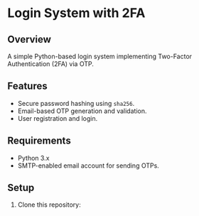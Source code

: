 # Login System with 2FA

## Overview
A simple Python-based login system implementing Two-Factor Authentication (2FA) via OTP.

## Features
- Secure password hashing using `sha256`.
- Email-based OTP generation and validation.
- User registration and login.

## Requirements
- Python 3.x
- SMTP-enabled email account for sending OTPs.

## Setup
1. Clone this repository:
